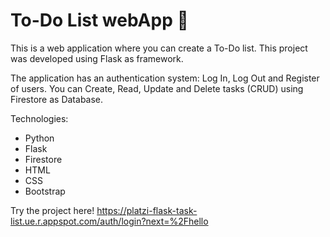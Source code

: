 # To-Do List webApp 📝
This is a web application where you can create a To-Do list. This project was developed using Flask as framework.

The application has an authentication system: Log In, Log Out and Register of users. You can Create, Read, Update and Delete tasks (CRUD) using Firestore as Database.

Technologies:
- Python
- Flask
- Firestore
- HTML
- CSS
- Bootstrap

Try the project here!
https://platzi-flask-task-list.ue.r.appspot.com/auth/login?next=%2Fhello
